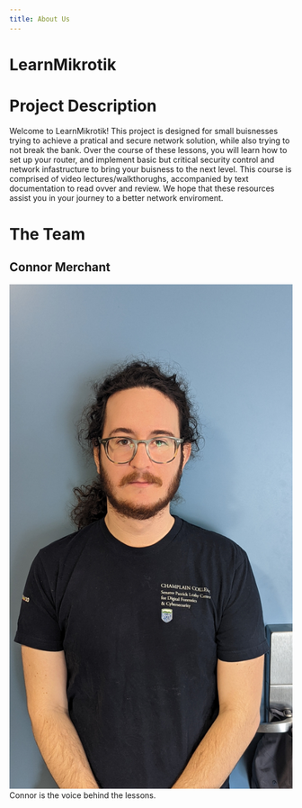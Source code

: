 ```yaml
---
title: About Us
---
```


LearnMikrotik
=====

# Project Description
Welcome to LearnMikrotik! This project is designed for small buisnesses trying to achieve a pratical and secure network solution, while also trying to not break the bank.
Over the course of these lessons, you will learn how to set up your router, and implement basic but critical security control and network infastructure to bring your buisness to the next level.
This course is comprised of video lectures/walkthorughs, accompanied by text documentation to read ovver and review. We hope that these resources assist you in your journey to a better network enviroment. 

# The Team

## Connor Merchant
![Connor](https://github.com/ArtTHEbard/LearnMikrotik/blob/gh-pages/Pics/PXL_20220329_151513698.PORTRAIT.jpg)
Connor is the voice behind the lessons. 
